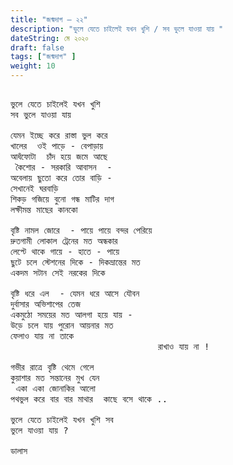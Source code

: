 ```yaml
---
title: "জন্মদাগ – ২২"
description: "ভুলে যেতে চাইলেই যখন খুশি / সব ভুলে যাওয়া যায় "
dateString: মে ২০২০
draft: false
tags: ["জন্মদাগ" ]
weight: 10
---
```



<pre>

ভুলে যেতে চাইলেই যখন খুশি 
সব ভুলে যাওয়া যায় 

যেমন ইচ্ছে করে রাস্তা ভুল করে 
খালের  ওই পাড়ে - বেপাড়ায় 
আধঁফোটা  চাঁদ হয়ে জমে আছে 
 কৈশোর - সরকারি আবাসন  - 
অবেলায় ছুতো করে তোর বাড়ি -
সেখানেই ঘরবাড়ি 
শিকড় গজিয়ে বুনো গন্ধ মাটির দাগ 
লক্ষীমন্ত মাছের কানকো 

বৃষ্টি নামল জোরে  - পায়ে পায়ে বন্দর পেরিয়ে 
দ্রুতগামী লোকাল ট্রেনের মত অন্ধকার 
লেপ্টে থাকে গায়ে - হাতে - পায়ে 
ছুটে চলে স্টেশনের দিকে - দিকভ্রান্তের মত 
একদম সটান সেই নরকের দিকে 

বৃষ্টি ধরে এল  - যেমন ধরে আসে যৌবন 
দুর্বাসার অভিশাপের তেজ 
একমুঠো সময়ের মত আলগা হয়ে যায় - 
উড়ে চলে যায় পুরোন আয়নার মত 
ফেলাও যায় না তাকে 
                            রাখাও যায় না !

গভীর রাত্রে বৃষ্টি থেমে গেলে 
কুয়াশার মত সন্তানের মুখ যেন 
 একা একা জোনাকির আলো 
পথভুল করে বার বার মাথার  কাছে বসে থাকে ..

ভুলে যেতে চাইলেই যখন খুশি সব 
ভুলে যাওয়া যায় ?

ডালাস 

<pre>
